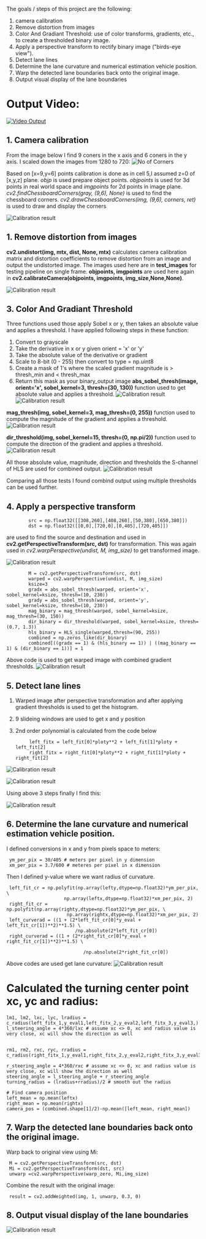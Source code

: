 The goals / steps of this project are the following:

1.  camera calibration 
2.  Remove distortion from images
3.  Color And Gradiant Threshold: use of color transforms, gradients, etc., to create a thresholded binary image.
4.  Apply a perspective transform to rectify binary image ("birds-eye view").
5.  Detect lane lines
6.  Determine the lane curvature  and numerical estimation vehicle position.
7.  Warp the detected lane boundaries back onto the original image.
8.  Output visual display of the lane boundaries

# Output Video: 
[![Video Output](https://i.ytimg.com/vi/_u6I9w6048w/3.jpg?time=1486986474285)](https://www.youtube.com/watch?v=_u6I9w6048w)

## 1. Camera calibration 
From the image below I find 9 coners in the x axis and 6 coners in the y axis. I scaled down the images from 1280 to 720:
![No of Corners](https://github.com/parthasen/SDC/blob/P4/output_images/0.png)

Based on [x=9,y=6] points calibration is done as in cell 5,I assumed z=0 of [x,y,z] plane. *objp* is used prepare object points. *objpoints* is used for 3d points in real world space and *imgpoints* for 2d points in image plane. *cv2.findChessboardCorners(gray, (9,6), None)* is used to  find the chessboard corners. *cv2.drawChessboardCorners(img, (9,6), corners, ret)* is used to draw and display the corners

![Calibration result](https://github.com/parthasen/SDC/blob/P4/output_images/1.png)

## 1. Remove distortion from images
**cv2.undistort(img, mtx, dist, None, mtx)** calculates camera calibration matrix and distortion coefficients to remove distortion from an image and output the undistorted image. The images used here are in **test_images** for testing pipeline on single frame. **objpoints, imgpoints** are used here again in **cv2.calibrateCamera(objpoints, imgpoints, img_size,None,None)**.

![Calibration result](https://github.com/parthasen/SDC/blob/P4/output_images/3.png)

## 3.  Color And Gradiant Threshold
Three functions used those apply Sobel x or y, then takes an absolute value and applies a threshold. I have applied following steps in these function: 
1)  Convert to grayscale
2)  Take the derivative in x or y given orient = 'x' or 'y'
3)  Take the absolute value of the derivative or gradient
4)  Scale to 8-bit (0 - 255) then convert to type = np.uint8
5)  Create a mask of 1's where the scaled gradient magnitude 
            is > thresh_min and < thresh_max
6)  Return this mask as your binary_output image
**abs_sobel_thresh(image, orient='x', sobel_kernel=3, thresh=(30, 130))** function used to get  absolute value and applies a threshold.
![Calibration result](https://github.com/parthasen/SDC/blob/P4/output_images/4.png)
![Calibration result](https://github.com/parthasen/SDC/blob/P4/output_images/5.png)

**mag_thresh(img, sobel_kernel=3, mag_thresh=(0, 255))** function used to compute the magnitude of the gradient and applies a threshold.
![Calibration result](https://github.com/parthasen/SDC/blob/P4/output_images/6.png)

**dir_threshold(img, sobel_kernel=15, thresh=(0, np.pi/2))** function used to compute the direction of the gradient and applies a threshold.
![Calibration result](https://github.com/parthasen/SDC/blob/P4/output_images/7.png)

All those absolute value, magnitude, direction  and thresholds the S-channel of HLS are used for combined output.
![Calibration result](https://github.com/parthasen/SDC/blob/P4/output_images/9.png)

Comparing all those tests I found combind output using multiple thresholds can be used further.

## 4.  Apply a perspective transform

            src = np.float32([[308,260],[408,260],[50,380],[650,380]])
            dst = np.float32([[0,0],[720,0],[0,405],[720,405]])

are used to find the source and destination and used in **cv2.getPerspectiveTransform(src, dst)** for transformation. This was again used in *cv2.warpPerspective(undist, M, img_size)* to get transformed image. 

![Calibration result](https://github.com/parthasen/SDC/blob/P4/output_images/10.png)

            M = cv2.getPerspectiveTransform(src, dst)
            warped = cv2.warpPerspective(undist, M, img_size)
            ksize=3
            gradx = abs_sobel_thresh(warped, orient='x', sobel_kernel=ksize, thresh=(10, 230))
            grady = abs_sobel_thresh(warped, orient='y', sobel_kernel=ksize, thresh=(10, 230))
            mag_binary = mag_thresh(warped, sobel_kernel=ksize, mag_thresh=(30, 150))
            dir_binary = dir_threshold(warped, sobel_kernel=ksize, thresh=(0.7, 1.3))
            hls_binary = HLS_single(warped,thresh=(90, 255))
            combined = np.zeros_like(dir_binary)
            combined[((gradx == 1) & (hls_binary == 1)) | ((mag_binary == 1) & (dir_binary == 1))] = 1
Above code is used to get warped image with combined gradient thresholds. 
![Calibration result](https://github.com/parthasen/SDC/blob/P4/output_images/11.png)

## 5.  Detect lane lines
1. Warped image after perspective transformation and after applying gradient thresholds is used to get the histogram.
2. 9 slideing windows are used to get x and y position 
3. 2nd order polynomial is calculated from the code below 

            left_fitx = left_fit[0]*ploty**2 + left_fit[1]*ploty + left_fit[2]
            right_fitx = right_fit[0]*ploty**2 + right_fit[1]*ploty + right_fit[2]
            
![Calibration result](https://github.com/parthasen/SDC/blob/P4/output_images/12.png)

![Calibration result](https://github.com/parthasen/SDC/blob/P4/output_images/13.png)

Using above 3 steps finally I find this:

![Calibration result](https://github.com/parthasen/SDC/blob/P4/output_images/14.png)

## 6.  Determine the lane curvature  and numerical estimation vehicle position.
            
I defined conversions in x and y from pixels space to meters:

     ym_per_pix = 30/405 # meters per pixel in y dimension
     xm_per_pix = 3.7/600 # meteres per pixel in x dimension
Then I defined y-value where we want radius of curvature.
            
     left_fit_cr = np.polyfit(np.array(lefty,dtype=np.float32)*ym_per_pix, \
                         np.array(leftx,dtype=np.float32)*xm_per_pix, 2)
     right_fit_cr = np.polyfit(np.array(righty,dtype=np.float32)*ym_per_pix, \
                          np.array(rightx,dtype=np.float32)*xm_per_pix, 2)
     left_curverad = ((1 + (2*left_fit_cr[0]*y_eval + left_fit_cr[1])**2)**1.5) \
                             /np.absolute(2*left_fit_cr[0])
     right_curverad = ((1 + (2*right_fit_cr[0]*y_eval + right_fit_cr[1])**2)**1.5) \
 
                                /np.absolute(2*right_fit_cr[0])
 Above codes are used get lane curvature:
 ![Calibration result](https://github.com/parthasen/SDC/blob/P4/output_images/15.png)
 
  # Calculated the turning center point xc, yc and radius: 
            
    lm1, lm2, lxc, lyc, lradius = c_radius(left_fitx_1,y_eval1,left_fitx_2,y_eval2,left_fitx_3,y_eval3,)
    l_steering_angle = 4*360/lxc # assume xc <> 0, xc and radius value is very close, xc will show the direction as well
    
    
    rm1, rm2, rxc, ryc, rradius = c_radius(right_fitx_1,y_eval1,right_fitx_2,y_eval2,right_fitx_3,y_eval3,)
     
    r_steering_angle = 4*360/rxc # assume xc <> 0, xc and radius value is very close, xc will show the direction as well
    steering_angle = l_steering_angle + r_steering_angle
    turning_radius = (lradius+rradius)/2 # smooth out the radius
    
    # Find camera position
    left_mean = np.mean(leftx)
    right_mean = np.mean(rightx)
    camera_pos = (combined.shape[1]/2)-np.mean([left_mean, right_mean])
 
 ## 7.  Warp the detected lane boundaries back onto the original image.
 Warp back to original view using Mi:
 
     M = cv2.getPerspectiveTransform(src, dst)
     Mi = cv2.getPerspectiveTransform(dst, src)
     unwarp =cv2.warpPerspective(warp_zero, Mi,img_size)
 Combine the result with the original image:
            
     result = cv2.addWeighted(img, 1, unwarp, 0.3, 0)
## 8.  Output visual display of the lane boundaries     
![Calibration result](https://github.com/parthasen/SDC/blob/P4/output_images/16.png)

